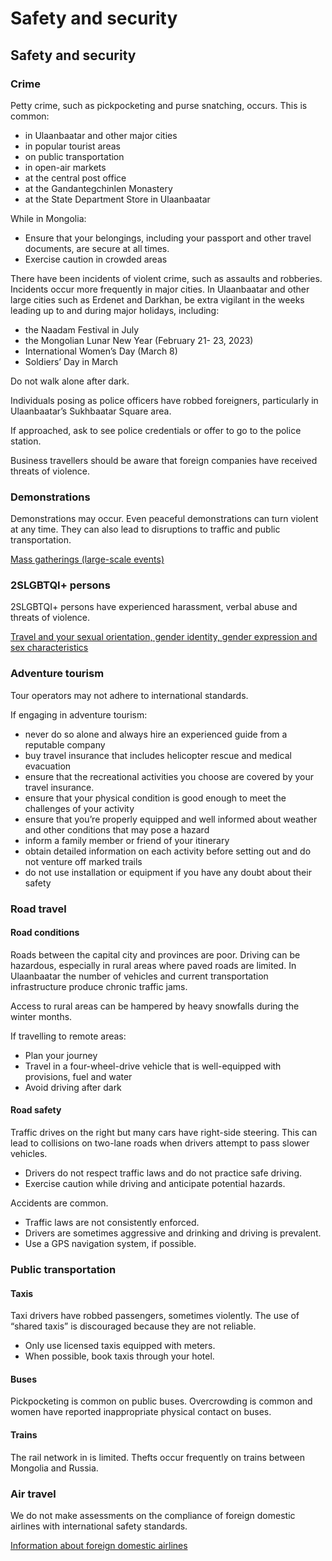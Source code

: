 # Safety and security

## Safety and security

### Crime

Petty crime, such as pickpocketing and purse snatching, occurs. This is common:

* in Ulaanbaatar and other major cities
* in popular tourist areas
* on public transportation
* in open-air markets
* at the central post office
* at the Gandantegchinlen Monastery
* at the State Department Store in Ulaanbaatar

While in Mongolia:

* Ensure that your belongings, including your passport and other travel documents, are secure at all times.
* Exercise caution in crowded areas

There have been incidents of violent crime, such as assaults and robberies. Incidents occur more frequently in major cities. In Ulaanbaatar and other large cities such as Erdenet and Darkhan, be extra vigilant in the weeks leading up to and during major holidays, including:

* the Naadam Festival in July
* the Mongolian Lunar New Year (February 21- 23, 2023)
* International Women’s Day (March 8)
* Soldiers’ Day in March

Do not walk alone after dark.

Individuals posing as police officers have robbed foreigners, particularly in Ulaanbaatar’s Sukhbaatar Square area.

If approached, ask to see police credentials or offer to go to the police station.

Business travellers should be aware that foreign companies have received threats of violence.

### Demonstrations

Demonstrations may occur. Even peaceful demonstrations can turn violent at any time. They can also lead to disruptions to traffic and public transportation.

[Mass gatherings (large-scale events)](https://travel.gc.ca/travelling/health-safety/mass-gatherings)

### 2SLGBTQI+ persons

2SLGBTQI+ persons have experienced harassment, verbal abuse and threats of violence.

[Travel and your sexual orientation, gender identity, gender expression and sex characteristics](https://travel.gc.ca/travelling/health-safety/lgbt-travel)

### Adventure tourism

Tour operators may not adhere to international standards.

If engaging in adventure tourism:

* never do so alone and always hire an experienced guide from a reputable company
* buy travel insurance that includes helicopter rescue and medical evacuation
* ensure that the recreational activities you choose are covered by your travel insurance.
* ensure that your physical condition is good enough to meet the challenges of your activity
* ensure that you’re properly equipped and well informed about weather and other conditions that may pose a hazard
* inform a family member or friend of your itinerary
* obtain detailed information on each activity before setting out and do not venture off marked trails
* do not use installation or equipment if you have any doubt about their safety

### Road travel

#### Road conditions

Roads between the capital city and provinces are poor. Driving can be hazardous, especially in rural areas where paved roads are limited. In Ulaanbaatar the number of vehicles and current transportation infrastructure produce chronic traffic jams.

Access to rural areas can be hampered by heavy snowfalls during the winter months.

If travelling to remote areas:

* Plan your journey
* Travel in a four-wheel-drive vehicle that is well-equipped with provisions, fuel and water
* Avoid driving after dark

#### Road safety

Traffic drives on the right but many cars have right-side steering. This can lead to collisions on two-lane roads when drivers attempt to pass slower vehicles.

* Drivers do not respect traffic laws and do not practice safe driving.
* Exercise caution while driving and anticipate potential hazards.

Accidents are common.

* Traffic laws are not consistently enforced.
* Drivers are sometimes aggressive and drinking and driving is prevalent.
* Use a GPS navigation system, if possible.

### Public transportation

#### Taxis

Taxi drivers have robbed passengers, sometimes violently. The use of “shared taxis” is discouraged because they are not reliable.

* Only use licensed taxis equipped with meters.
* When possible, book taxis through your hotel.

#### Buses

Pickpocketing is common on public buses. Overcrowding is common and women have reported inappropriate physical contact on buses.

#### Trains

The rail network in is limited. Thefts occur frequently on trains between Mongolia and Russia.

### Air travel

We do not make assessments on the compliance of foreign domestic airlines with international safety standards.

[Information about foreign domestic airlines](https://travel.gc.ca/air/in-flight-safety#other)